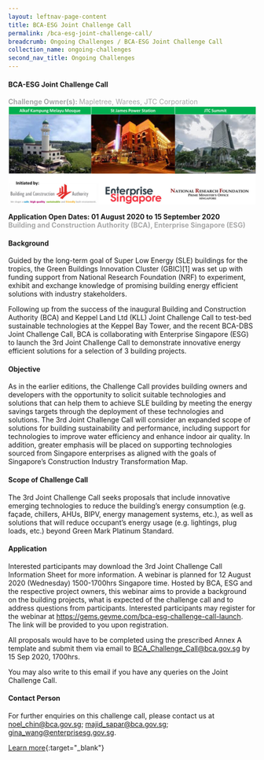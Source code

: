```yaml
---
layout: leftnav-page-content
title: BCA-ESG Joint Challenge Call 
permalink: /bca-esg-joint-challenge-call/
breadcrumb: Ongoing Challenges / BCA-ESG Joint Challenge Call 
collection_name: ongoing-challenges
second_nav_title: Ongoing Challenges
---
```


#### BCA-ESG Joint Challenge Call 
<font color="#a9a9a9"><b>Challenge Owner(s): </b>Mapletree, Warees, JTC Corporation</font>
[![1](/images/ongoing-challenges/BCA-ESG-joint-challenge.jpg)](https://www.sleb.sg/News/NewsDetails/1223)

**Application Open Dates: 01 August 2020 to 15 September 2020**<br>
<font color=" #a9a9a9"><b>Building and Construction Authority (BCA), Enterprise Singapore (ESG)</b></font>

<h4>Background</h4>

Guided by the long-term goal of Super Low Energy (SLE) buildings for the tropics, the Green Buildings Innovation Cluster (GBIC)[1]  was set up with funding support from National Research Foundation (NRF) to experiment, exhibit and exchange knowledge of promising building energy efficient solutions with industry stakeholders.


Following up from the success of the inaugural Building and Construction Authority (BCA) and Keppel Land Ltd (KLL) Joint Challenge Call to test-bed sustainable technologies at the Keppel Bay Tower, and the recent BCA-DBS Joint Challenge Call, BCA is collaborating with Enterprise Singapore (ESG) to launch the 3rd Joint Challenge Call to demonstrate innovative energy efficient solutions for a selection of 3 building projects.

<h4>Objective</h4>

As in the earlier editions, the Challenge Call provides building owners and developers with the opportunity to solicit suitable technologies and solutions that can help them to achieve SLE building by meeting the energy savings targets through the deployment of these technologies and solutions.  The 3rd Joint Challenge Call will consider an expanded scope of solutions for building sustainability and performance, including support for technologies to improve water efficiency and enhance indoor air quality.  In addition, greater emphasis will be placed on supporting technologies sourced from Singapore enterprises as aligned with the goals of Singapore’s Construction Industry Transformation Map.

<h4>Scope of Challenge Call</h4>

The 3rd Joint Challenge Call seeks proposals that include innovative emerging technologies to reduce the building’s energy consumption (e.g. façade, chillers, AHUs, BIPV, energy management systems, etc.), as well as solutions that will reduce occupant’s energy usage (e.g. lightings, plug loads, etc.) beyond Green Mark Platinum Standard.

<h4>Application</h4>

Interested participants may download the 3rd Joint Challenge Call Information Sheet for more information. A webinar is planned for 12 August 2020 (Wednesday) 1500-1700hrs Singapore time. Hosted by BCA, ESG and the respective project owners, this webinar aims to provide a background on the building projects, what is expected of the challenge call and to address questions from participants. Interested participants may register for the webinar at https://gems.gevme.com/bca-esg-challenge-call-launch. The link will be provided to you upon registration.

All proposals would have to be completed using the prescribed Annex A template and submit them via email to BCA_Challenge_Call@bca.gov.sg by 15 Sep 2020, 1700hrs.   

You may also write to this email if you have any queries on the Joint Challenge Call.

<h4>Contact Person</h4>

For further enquiries on this challenge call, please contact us at noel_chin@bca.gov.sg; majid_sapar@bca.gov.sg; gina_wang@enterprisesg.gov.sg.

[Learn more](https://www.sleb.sg/News/NewsDetails/1223){:target="_blank"}
